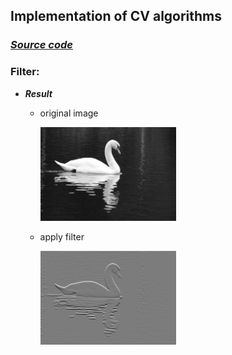 ## Implementation of CV algorithms



### ***[Source code]()***

### **Filter:**
* ***Result***

  * original image
  
    <img src="/PRHW/swan.png" height="150">
    
  * apply filter
  
    <img src="/PRHW/swanFiltered.png" height="150">
  
  

